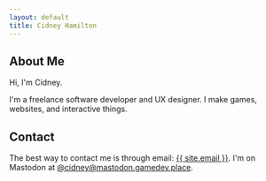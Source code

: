 ```yaml
---
layout: default
title: Cidney Hamilton
---
```


## About Me

Hi, I'm Cidney.

I'm a freelance software developer and UX designer. I make games, websites, and interactive things.

## Contact

The best way to contact me is through email: <a class="u-email" rel="me" href="mailto:{{ site.email }}">{{ site.email }}</a>. I'm on Mastodon at <a href="https://mastodon.gamedev.place/@cidney">@cidney@mastodon.gamedev.place</a>.